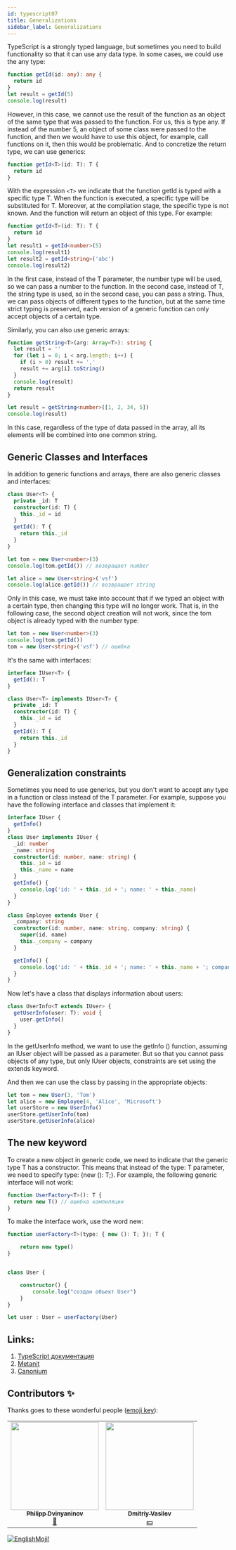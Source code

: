 ```yaml
---
id: typescript07
title: Generalizations
sidebar_label: Generalizations
---
```



TypeScript is a strongly typed language, but sometimes you need to build functionality so that it can use any data type. In some cases, we could use the any type:

```typescript
function getId(id: any): any {
  return id
}
let result = getId(5)
console.log(result)
```

However, in this case, we cannot use the result of the function as an object of the same type that was passed to the function. For us, this is type any. If instead of the number 5, an object of some class were passed to the function, and then we would have to use this object, for example, call functions on it, then this would be problematic. And to concretize the return type, we can use generics:

```typescript
function getId<T>(id: T): T {
  return id
}
```

With the expression `<T>` we indicate that the function getId is typed with a specific type T. When the function is executed, a specific type will be substituted for T. Moreover, at the compilation stage, the specific type is not known. And the function will return an object of this type. For example:

```typescript
function getId<T>(id: T): T {
  return id
}
let result1 = getId<number>(5)
console.log(result1)
let result2 = getId<string>('abc')
console.log(result2)
```

In the first case, instead of the T parameter, the number type will be used, so we can pass a number to the function. In the second case, instead of T, the string type is used, so in the second case, you can pass a string. Thus, we can pass objects of different types to the function, but at the same time strict typing is preserved, each version of a generic function can only accept objects of a certain type.

Similarly, you can also use generic arrays:

```typescript
function getString<T>(arg: Array<T>): string {
  let result = ''
  for (let i = 0; i < arg.length; i++) {
    if (i > 0) result += ','
    result += arg[i].toString()
  }
  console.log(result)
  return result
}

let result = getString<number>([1, 2, 34, 5])
console.log(result)
```

In this case, regardless of the type of data passed in the array, all its elements will be combined into one common string.

## Generic Classes and Interfaces

In addition to generic functions and arrays, there are also generic classes and interfaces:

```typescript
class User<T> {
  private _id: T
  constructor(id: T) {
    this._id = id
  }
  getId(): T {
    return this._id
  }
}

let tom = new User<number>(3)
console.log(tom.getId()) // возвращает number

let alice = new User<string>('vsf')
console.log(alice.getId()) // возвращает string
```

Only in this case, we must take into account that if we typed an object with a certain type, then changing this type will no longer work. That is, in the following case, the second object creation will not work, since the tom object is already typed with the number type:

```typescript
let tom = new User<number>(3)
console.log(tom.getId())
tom = new User<string>('vsf') // ошибка
```

It's the same with interfaces:

```typescript
interface IUser<T> {
  getId(): T
}

class User<T> implements IUser<T> {
  private _id: T
  constructor(id: T) {
    this._id = id
  }
  getId(): T {
    return this._id
  }
}
```

## Generalization constraints

Sometimes you need to use generics, but you don't want to accept any type in a function or class instead of the T parameter. For example, suppose you have the following interface and classes that implement it:

```typescript
interface IUser {
  getInfo()
}
class User implements IUser {
  _id: number
  _name: string
  constructor(id: number, name: string) {
    this._id = id
    this._name = name
  }
  getInfo() {
    console.log('id: ' + this._id + '; name: ' + this._name)
  }
}

class Employee extends User {
  _company: string
  constructor(id: number, name: string, company: string) {
    super(id, name)
    this._company = company
  }

  getInfo() {
    console.log('id: ' + this._id + '; name: ' + this._name + '; company:' + this._company)
  }
}
```

Now let's have a class that displays information about users:

```typescript
class UserInfo<T extends IUser> {
  getUserInfo(user: T): void {
    user.getInfo()
  }
}
```

In the getUserInfo method, we want to use the getInfo () function, assuming an IUser object will be passed as a parameter. But so that you cannot pass objects of any type, but only IUser objects, constraints are set using the extends keyword.

And then we can use the class by passing in the appropriate objects:

```typescript
let tom = new User(3, 'Tom')
let alice = new Employee(4, 'Alice', 'Microsoft')
let userStore = new UserInfo()
userStore.getUserInfo(tom)
userStore.getUserInfo(alice)
```

## The new keyword

To create a new object in generic code, we need to indicate that the generic type T has a constructor. This means that instead of the type: T parameter, we need to specify type: {new (): T;}. For example, the following generic interface will not work:

```typescript
function UserFactory<T>(): T {
  return new T() // ошибка компиляции
}
```

To make the interface work, use the word new:

```typescript
function userFactory<T>(type: { new (): T; }); T {

    return new type()
}


class User {

    constructor() {
        console.log("создан объект User")
    }
}

let user : User = userFactory(User)
```

## Links:

1.  [TypeScript документация](https://www.typescriptlang.org/docs/handbook/generics.html)
2.  [Metanit](https://metanit.com/web/typescript/3.5.php)
3.  [Canonium](https://canonium.com/articles/typescript-generics)

## Contributors ✨

Thanks goes to these wonderful people ([emoji key](https://allcontributors.org/docs/en/emoji-key)):

<!-- ALL-CONTRIBUTORS-LIST:START - Do not remove or modify this section -->
<!-- prettier-ignore-start -->
<!-- markdownlint-disable -->
<table>
  <tr>
    <td align="center"><a href="https://github.com/FELiX-RN"><img src="https://avatars0.githubusercontent.com/u/72006627?v=4?s=200" width="200px;" alt=""/><br /><sub><b>Philipp Dvinyaninov</b></sub></a><br /><a href="https://github.com/gHashTag/react-native-village/commits?author=FELiX-RN" title="Documentation">📖</a></td>
    <td align="center"><a href="https://fullstackserverless.github.io/"><img src="https://avatars0.githubusercontent.com/u/6774813?v=4?s=200" width="200px;" alt=""/><br /><sub><b>Dmitriy Vasilev</b></sub></a><br /><a href="#financial-gHashTag" title="Financial">💵</a></td>
  </tr>
  
</table>

<!-- markdownlint-restore -->
<!-- prettier-ignore-end -->

<!-- ALL-CONTRIBUTORS-LIST:END -->

[![EnglishMoji!](/img/logo/englishmoji.png)](https://apps.apple.com/kz/app/englishmoji/id6450254885)
